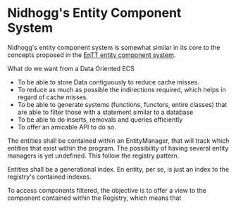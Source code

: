 # Nidhogg's Entity Component System

Nidhogg's entity component system is somewhat similar in its core to the concepts proposed in the [EnTT entity component system](https://github.com/skypjack/entt).

What do we want from a Data Oriented ECS
- To be able to store Data contiguously to reduce cache misses.
- To reduce as much as possible the indirections required, which helps in regard of cache misses.
- To be able to generate systems (functions, functors, entire classes) that are able to filter those with a statement similar to a database
- To be able to do inserts, removals and queries efficiently
- To offer an amicable API to do so.

The entities shall be contained within an EntityManager, that will track which entities that exist within the program. The possibility of having several entity managers is yet undefined. This follow the registry pattern.

Entities shall be a generational index. En entity, per se, is just an index to the registry's contained indexes.

To access components filtered, the objective is to offer a view to the component contained within the Registry, which means that 